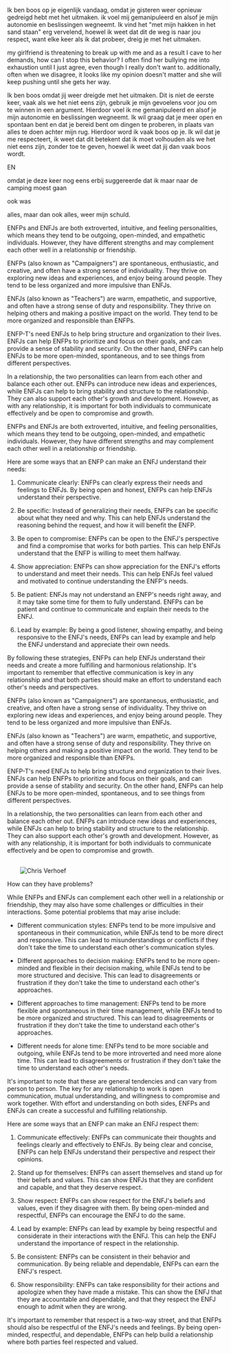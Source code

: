Ik ben boos op je eigenlijk vandaag, omdat je gisteren weer opnieuw gedreigd hebt met het uitmaken. ik voel mij gemanipuleerd en alsof je mijn autonomie en beslissingen wegneemt. Ik vind het "met mijn hakken in het sand staan" erg vervelend, hoewel ik weet dat dit de weg is naar jou respect, want elke keer als ik dat probeer, dreig je met het uitmaken.

my girlfriend is threatening to break up with me and as a result I cave to her demands, how can I stop this behavior? I often find her bullying me into exhaustion until I just agree, even though I really don't want to. additionally, often when we disagree, it looks like my opinion doesn't matter and she will keep pushing until she gets her way.

Ik ben boos omdat jij weer dreigde met het uitmaken. Dit is niet de eerste keer, vaak als we het niet eens zijn, gebruik je mijn gevoelens voor jou om te winnen in een argument. Hierdoor voel ik me gemanipuleerd en alsof je mijn autonomie en beslissingen wegneemt. Ik wil graag dat je meer open en spontaan bent en dat je bereid bent om dingen te proberen, in plaats van alles te doen achter mijn rug. Hierdoor word ik vaak boos op je. Ik wil dat je me respecteert, ik weet dat dit betekent dat ik moet volhouden als we het niet eens zijn, zonder toe te geven, hoewel ik weet dat jij dan vaak boos wordt.

EN

omdat je deze keer nog eens erbij suggereerde dat ik maar naar de camping moest gaan

ook was

alles, maar dan ook alles, weer mijn schuld.


ENFPs and ENFJs are both extroverted, intuitive, and feeling personalities, which means they tend to be outgoing, open-minded, and empathetic individuals. However, they have different strengths and may complement each other well in a relationship or friendship.

ENFPs (also known as "Campaigners") are spontaneous, enthusiastic, and creative, and often have a strong sense of individuality. They thrive on exploring new ideas and experiences, and enjoy being around people. They tend to be less organized and more impulsive than ENFJs.

ENFJs (also known as "Teachers") are warm, empathetic, and supportive, and often have a strong sense of duty and responsibility. They thrive on helping others and making a positive impact on the world. They tend to be more organized and responsible than ENFPs.

ENFP-T's need ENFJs to help bring structure and organization to their lives. ENFJs can help ENFPs to prioritize and focus on their goals, and can provide a sense of stability and security. On the other hand, ENFPs can help ENFJs to be more open-minded, spontaneous, and to see things from different perspectives.

In a relationship, the two personalities can learn from each other and balance each other out. ENFPs can introduce new ideas and experiences, while ENFJs can help to bring stability and structure to the relationship. They can also support each other's growth and development. However, as with any relationship, it is important for both individuals to communicate effectively and be open to compromise and growth.




ENFPs and ENFJs are both extroverted, intuitive, and feeling personalities, which means they tend to be outgoing, open-minded, and empathetic individuals. However, they have different strengths and may complement each other well in a relationship or friendship.


Here are some ways that an ENFP can make an ENFJ understand their needs:

1.  Communicate clearly: ENFPs can clearly express their needs and feelings to ENFJs. By being open and honest, ENFPs can help ENFJs understand their perspective.
    
2.  Be specific: Instead of generalizing their needs, ENFPs can be specific about what they need and why. This can help ENFJs understand the reasoning behind the request, and how it will benefit the ENFP.
    
3.  Be open to compromise: ENFPs can be open to the ENFJ's perspective and find a compromise that works for both parties. This can help ENFJs understand that the ENFP is willing to meet them halfway.
    
4.  Show appreciation: ENFPs can show appreciation for the ENFJ's efforts to understand and meet their needs. This can help ENFJs feel valued and motivated to continue understanding the ENFP's needs.
    
5.  Be patient: ENFJs may not understand an ENFP's needs right away, and it may take some time for them to fully understand. ENFPs can be patient and continue to communicate and explain their needs to the ENFJ.
    
6.  Lead by example: By being a good listener, showing empathy, and being responsive to the ENFJ's needs, ENFPs can lead by example and help the ENFJ understand and appreciate their own needs.
    

By following these strategies, ENFPs can help ENFJs understand their needs and create a more fulfilling and harmonious relationship. It's important to remember that effective communication is key in any relationship and that both parties should make an effort to understand each other's needs and perspectives.

ENFPs (also known as "Campaigners") are spontaneous, enthusiastic, and creative, and often have a strong sense of individuality. They thrive on exploring new ideas and experiences, and enjoy being around people. They tend to be less organized and more impulsive than ENFJs.

ENFJs (also known as "Teachers") are warm, empathetic, and supportive, and often have a strong sense of duty and responsibility. They thrive on helping others and making a positive impact on the world. They tend to be more organized and responsible than ENFPs.

ENFP-T's need ENFJs to help bring structure and organization to their lives. ENFJs can help ENFPs to prioritize and focus on their goals, and can provide a sense of stability and security. On the other hand, ENFPs can help ENFJs to be more open-minded, spontaneous, and to see things from different perspectives.

In a relationship, the two personalities can learn from each other and balance each other out. ENFPs can introduce new ideas and experiences, while ENFJs can help to bring stability and structure to the relationship. They can also support each other's growth and development. However, as with any relationship, it is important for both individuals to communicate effectively and be open to compromise and growth.

![](data:image/svg+xml,%3csvg%20xmlns=%27http://www.w3.org/2000/svg%27%20version=%271.1%27%20width=%2730%27%20height=%2730%27/%3e)![Chris Verhoef](https://chat.openai.com/_next/image?url=https%3A%2F%2Flh3.googleusercontent.com%2Fa%2FAEdFTp6AjHUzpR2K7Kq2VG77iYGr-EN0pJkpzrTTP-Nk%3Ds96-c&w=64&q=75)

How can they have problems?

While ENFPs and ENFJs can complement each other well in a relationship or friendship, they may also have some challenges or difficulties in their interactions. Some potential problems that may arise include:

-   Different communication styles: ENFPs tend to be more impulsive and spontaneous in their communication, while ENFJs tend to be more direct and responsive. This can lead to misunderstandings or conflicts if they don't take the time to understand each other's communication styles.
    
-   Different approaches to decision making: ENFPs tend to be more open-minded and flexible in their decision making, while ENFJs tend to be more structured and decisive. This can lead to disagreements or frustration if they don't take the time to understand each other's approaches.
    
-   Different approaches to time management: ENFPs tend to be more flexible and spontaneous in their time management, while ENFJs tend to be more organized and structured. This can lead to disagreements or frustration if they don't take the time to understand each other's approaches.
    
-   Different needs for alone time: ENFPs tend to be more sociable and outgoing, while ENFJs tend to be more introverted and need more alone time. This can lead to disagreements or frustration if they don't take the time to understand each other's needs.
    

It's important to note that these are general tendencies and can vary from person to person. The key for any relationship to work is open communication, mutual understanding, and willingness to compromise and work together. With effort and understanding on both sides, ENFPs and ENFJs can create a successful and fulfilling relationship.



Here are some ways that an ENFP can make an ENFJ respect them:

1.  Communicate effectively: ENFPs can communicate their thoughts and feelings clearly and effectively to ENFJs. By being clear and concise, ENFPs can help ENFJs understand their perspective and respect their opinions.
    
2.  Stand up for themselves: ENFPs can assert themselves and stand up for their beliefs and values. This can show ENFJs that they are confident and capable, and that they deserve respect.
    
3.  Show respect: ENFPs can show respect for the ENFJ's beliefs and values, even if they disagree with them. By being open-minded and respectful, ENFPs can encourage the ENFJ to do the same.
    
4.  Lead by example: ENFPs can lead by example by being respectful and considerate in their interactions with the ENFJ. This can help the ENFJ understand the importance of respect in the relationship.
    
5.  Be consistent: ENFPs can be consistent in their behavior and communication. By being reliable and dependable, ENFPs can earn the ENFJ's respect.
    
6.  Show responsibility: ENFPs can take responsibility for their actions and apologize when they have made a mistake. This can show the ENFJ that they are accountable and dependable, and that they respect the ENFJ enough to admit when they are wrong.
    

It's important to remember that respect is a two-way street, and that ENFPs should also be respectful of the ENFJ's needs and feelings. By being open-minded, respectful, and dependable, ENFPs can help build a relationship where both parties feel respected and valued.

